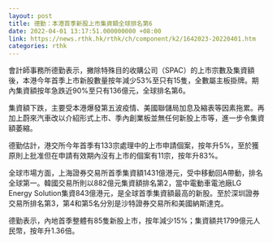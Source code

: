 ```yaml
---
layout: post
title: 德勤：本港首季新股上市集資額全球排名第6
date: 2022-04-01 13:17:51.000000000 +08:00
link: https://news.rthk.hk/rthk/ch/component/k2/1642023-20220401.htm
categories: rthk
---
```


會計師事務所德勤表示，撇除特殊目的收購公司（SPAC）的上市宗數及集資額後，本港今年首季上市新股數量按年減少53%至只有15隻，全數屬主板掛牌。期內集資額按年急跌近90%至只有136億元，全球排名第6。

集資額下跌，主要受本港爆發第五波疫情、美國聯儲局加息及縮表等因素拖累。再加上蔚來汽車改以介紹形式上市、季內創業板並無任何新股上市等，進一步令集資額萎縮。

德勤估計，港交所今年首季有133宗處理中的上市申請個案，按年升5%，至於獲原則上批准但在申請有效期內沒有上市的個案有11宗，按年升83%。

全球市場方面，上海證券交易所首季集資額1431億港元，受中移動回A帶動，排名全球第一。韓國交易所則以882億元集資額排名第2，當中電動車電池廠LG Energy Solution集資843億港元，是全球首季集資額最高的新股。至於深圳證券交易所排名第3，第4和第5名分別是沙特證券交易所和美國納斯達克。

德勤表示，內地首季整體有85隻新股上市，按年減少15%；集資額共1799億元人民幣，按年升1.36倍。
